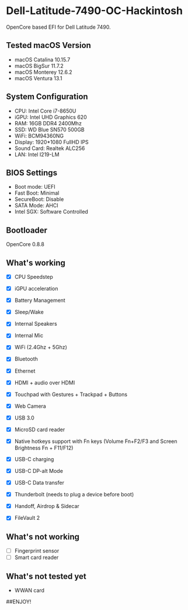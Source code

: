 # Dell-Latitude-7490-OC-Hackintosh
OpenCore based EFI for Dell Latitude 7490.


## Tested macOS Version

- macOS Catalina 10.15.7
- macOS BigSur 11.7.2
- macOS Monterey 12.6.2
- macOS Ventura 13.1


## System Configuration

- CPU:  Intel Core i7-8650U
- iGPU: Intel UHD Graphics 620
- RAM:  16GB DDR4 2400Mhz
- SSD:  WD Blue SN570 500GB
- WiFi: BCM94360NG
- Display: 1920*1080 FullHD IPS
- Sound Card: Realtek ALC256
- LAN: Intel I219-LM



## BIOS Settings

- Boot mode: UEFI
- Fast Boot: Minimal
- SecureBoot: Disable
- SATA Mode: AHCI 
- Intel SGX: Software Controlled


## Bootloader

OpenCore 0.8.8


## What's working

 
 - [x] CPU Speedstep

 - [x] iGPU acceleration

 - [x] Battery Management
 
 - [x] Sleep/Wake
 
 - [x] Internal Speakers
 
 - [x] Internal Mic
 
 - [x] WiFi (2.4Ghz + 5Ghz)
 
 - [x] Bluetooth

 - [x] Ethernet

 - [x] HDMI + audio over HDMI

 - [x] Touchpad with Gestures + Trackpad + Buttons

 - [x] Web Camera

 - [x] USB 3.0

 - [x] MicroSD card reader 

 - [x] Native hotkeys support with Fn keys (Volume Fn+F2/F3 and Screen Brightness Fn + F11/F12)
 
 - [x] USB-C charging

 - [x] USB-C DP-alt Mode
  
 - [x] USB-C Data transfer
 
 - [x] Thunderbolt (needs to plug a device before boot)
 
 - [x] Handoff, Airdrop & Sidecar

 - [x] FileVault 2
 


## What's not working

- [ ] Fingerprint sensor
- [ ] Smart card reader

## What's not tested yet

- WWAN card




##ENJOY!

